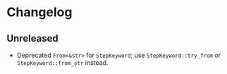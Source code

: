 # Changelog

## Unreleased

- Deprecated `From<&str>` for `StepKeyword`; use `StepKeyword::try_from` or
  `StepKeyword::from_str` instead.
